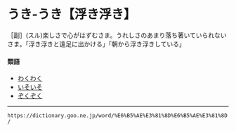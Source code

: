 # うき‐うき【浮き浮き】

［副］(スル)楽しさで心がはずむさま。うれしさのあまり落ち著いていられないさま。「浮き浮きと遠足に出かける」「朝から浮き浮きしている」

#### 類語

-   [わくわく](https://dictionary.goo.ne.jp/word/%E3%82%8F%E3%81%8F%E3%82%8F%E3%81%8F/#jn-237964)
-   [いそいそ](https://dictionary.goo.ne.jp/word/%E3%81%84%E3%81%9D%E3%81%84%E3%81%9D/#jn-11821)
-   [ぞくぞく](https://dictionary.goo.ne.jp/word/%E3%81%9E%E3%81%8F%E3%81%9E%E3%81%8F/#jn-130143)

---
`https://dictionary.goo.ne.jp/word/%E6%B5%AE%E3%81%8D%E6%B5%AE%E3%81%8D/`